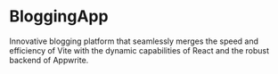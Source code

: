 # BloggingApp
 Innovative blogging platform that seamlessly merges the speed and efficiency of Vite with the dynamic capabilities of React and the robust backend of Appwrite. 
